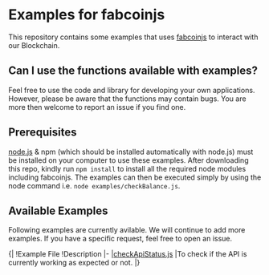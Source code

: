 # Examples for fabcoinjs
This repository contains some examples that uses [fabcoinjs](https://www.npmjs.com/package/fabcoinjs) to interact with our Blockchain. 

## Can I use the functions available with examples?
Feel free to use the code and library for developing your own applications. However, please be aware that the functions may contain bugs. You are more then welcome to report an issue if you find one.

## Prerequisites
[node.js](https://nodejs.org/en/) & npm (which should be installed automatically with node.js) must be installed on your computer to use these examples.
After downloading this repo, kindly run `npm install` to install all the required node modules including fabcoinjs.
The examples can then be executed simply by using the node command i.e. `node examples/checkBalance.js`. 

## Available Examples
Following examples are currently avilable. We will continue to add more examples. If you have a specific request, feel free to open an issue.

{|
!Example File
!Description
|-
|[checkApiStatus.js](examples/checkapistatus.js)
|To check if the API is currently working as expected or not.
|}
